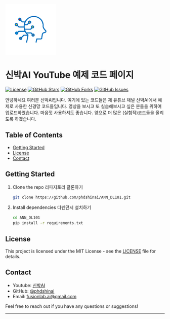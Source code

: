 <br />
<div align="left">
  <a href="https://github.com/phdshinai/ANN_DL101">
    <img src="images/logo.png" alt="Logo" width="160" height="160">
  </a>
</div>

# 신박AI YouTube 예제 코드 페이지

[![License](https://img.shields.io/badge/license-MIT-blue.svg)](LICENSE)
[![GitHub Stars](https://img.shields.io/github/stars/phdshinai/ANN_DL101.svg)](https://github.com/phdshinai/ANN_DL101/stargazers)
[![GitHub Forks](https://img.shields.io/github/forks/phdshinai/ANN_DL101.svg)](https://github.com/phdshinai/ANN_DL101/network/members)
[![GitHub Issues](https://img.shields.io/github/issues/phdshinai/ANN_DL101.svg)](https://github.com/phdshinai/ANN_DL101/issues)

안녕하세요 여러분 신박AI입니다. 여기에 있는 코드들은 제 유튜브 채널 신박AI에서 예제로 사용한 신경망 코드들입니다. 영상을 보시고 또 실습해보시고 싶은 분들을 위하여 업로드하였습니다. 마음껏 사용하셔도 좋습니다. 앞으로 더 많은 (실험적)코드들을 올리도록 하겠습니다.

## Table of Contents

- [Getting Started](#getting-started)
- [License](#license)
- [Contact](#contact)


## Getting Started

1. Clone the repo 리파지토리 클론하기
   ```sh
   git clone https://github.com/phdshinai/ANN_DL101.git
   ```
2. Install dependencies 디펜던시 설치하기
   ```sh
   cd ANN_DL101    
   pip install -r requirements.txt
   ```
## License

This project is licensed under the MIT License - see the [LICENSE](LICENSE) file for details.

## Contact

- Youtube: [신박AI](https://www.youtube.com/@phdshinAI)
- GitHub: [@phdshinai](https://github.com/phdshinai)
- Email: [fusionlab.ai@gmail.com](mailto:fusionlab.ai@gmail.com)

Feel free to reach out if you have any questions or suggestions!

---
